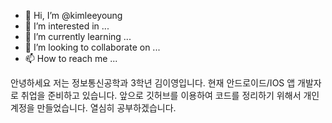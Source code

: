 - 👋 Hi, I’m @kimleeyoung
- 👀 I’m interested in ...
- 🌱 I’m currently learning ...
- 💞️ I’m looking to collaborate on ...
- 📫 How to reach me ...

<!---
kimleeyoung/kimleeyoung is a ✨ special ✨ repository because its `README.md` (this file) appears on your GitHub profile.
You can click the Preview link to take a look at your changes.
--->

안녕하세요 저는 정보통신공학과 3학년 김이영입니다.
현재 안드로이드/IOS 앱 개발자로 취업을 준비하고 있습니다.
앞으로 깃허브를 이용하여 코드를 정리하기 위해서 개인 계정을 만들었습니다.
열심히 공부하겠습니다.
